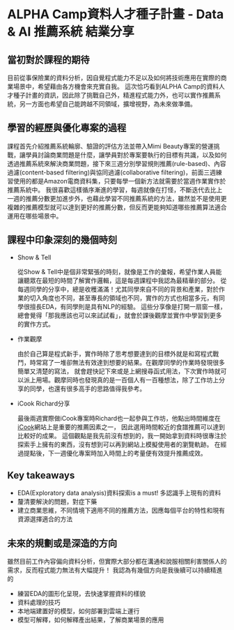 # ALPHA Camp資料人才種子計畫 - Data & AI 推薦系統 結業分享
## 當初對於課程的期待
  目前從事保險業的資料分析，因自覺程式能力不足以及如何將技術應用在實際的商業場景中，希望藉由各方機會來充實自我。
  這次恰巧看到ALPHA Camp的資料人才種子計畫的資訊，因此除了挑戰自己外，精進程式能力外，也可以實作推薦系統，另一方面也希望自己能跨越不同領域，擴增視野，為未來做準備。

## 學習的經歷與優化專案的過程
  課程首先介紹推薦系統輪廓、驗證的評估方法並帶入Mimi Beauty專案的營運挑戰，讓學員討論商業問題是什麼，讓學員對於專案要執行的目標有共識，以及如何透過推薦系統來解決商業問題，接下來三週分別學習規則推薦(rule-based)、內容過濾(content-based filtering)與協同過濾(collaborative filtering)，前面三週練習使用的都是Amazon電商資料集，只要每學一個新方法就需要於當週作業實作於推薦系統中。
我很喜歡這樣循序漸進的學習，每週就像在打怪，不斷迭代去比上一週的推薦分數更加進步外，也藉此學習不同推薦系統的方法，雖然並不是使用更複雜的推薦模型就可以達到更好的推薦分數，但反而更能夠知道哪些推薦算法適合運用在哪些場景中。

## 課程中印象深刻的幾個時刻
* Show & Tell

  從Show & Tell中是個非常緊張的時刻，就像是工作的彙報，希望作業人員能讓聽眾在最短的時間了解實作邏輯，這是每週課程中我認為最精華的部分。
  從每週同學的分享中，總是收穫滿滿！尤其同學來自不同的背景和產業，對於作業的切入角度也不同，甚至專長的領域也不同，實作的方式也相當多元，有同學很擅長EDA，有同學則是具有NLP的經驗。
  這些分享像是打開一扇窗一樣，總會覺得「那我應該也可以來試試看」，就會於課後觀摩並實作中學習到更多的實作方式。

* 作業觀摩

  由於自己算是程式新手，實作時除了思考想要達到的目標外就是和寫程式戰鬥，時常寫了一堆卻無法有效達到想要的結果。在觀摩同學的作業時發現很多簡單又清楚的寫法，
  就會趕快記下來或是上網搜尋函式用法，下次實作時就可以派上用場。觀摩同時也發現真的是一百個人有一百種想法，除了工作坊上分享的同學，也還有很多高手的思路值得我參考。

* iCook Richard分享

  最後兩週實際做iCook專案時Richard也一起參與工作坊，他點出時間維度在[iCook](https://icook.tw/)網站上是重要的推薦因素之一，
  因此選用時間較近的食譜推薦可以達到比較好的成果。
  這個觀點是我先前沒有想到的，我一開始拿到資料時很專注於探索手上擁有的東西，沒有想到可以再到網站上模擬使用者的瀏覽軌跡。
  在經過提點後，下一週優化專案時加入時間上的考量便有效提升推薦成效。
  

## Key takeaways
* EDA(Exploratory data analysis)資料探索is a must! 多認識手上現有的資料
* 釐清要解決的問題，對症下藥
* 建立商業思維，不同情境下適用不同的推薦方法，因應每個平台的特性和現有資源選擇適合的方法

## 未來的規劃或是深造的方向
  雖然目前工作內容偏向資料分析，但實際大部分都在溝通和說服相關利害關係人的需求，反而程式能力無法有大幅提升！
  我認為有幾個方向是我後續可以持續精進的
  - 練習EDA的圖形化呈現，去快速掌握資料的樣貌
  - 資料處理的技巧
  - 本地端建置好的模型，如何部署到雲端上運行
  - 模型可解釋，如何解釋產出結果，了解商業場景的應用
